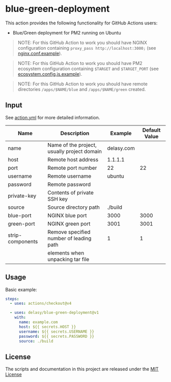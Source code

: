 # blue-green-deployment

This action provides the following functionality for GitHub Actions users:

- Blue/Green deployment for PM2 running on Ubuntu

> NOTE: For this GitHub Action to work you should have NGINX configuration containing
> `proxy_pass http://localhost:3000;` (see [nginx.conf.example](nginx.conf.example)).

> NOTE: For this GitHub Action to work you should have PM2 ecosystem configuration containing
> `$TARGET` and `$TARGET_PORT` (see [ecosystem.config.js.example](ecosystem.config.js.example)).

> NOTE: For this GitHub Action to work you should have remote directories
> `/apps/$NAME/blue` and `/apps/$NAME/green` created.

## Input

See [action.yml](action.yml) for more detailed information.

| Name             | Description                                 | Example    | Default Value |
| ---------------- | ------------------------------------------- | ---------- | ------------- |
| name             | Name of the project, usually project domain | delasy.com |               |
| host             | Remote host address                         | 1.1.1.1    |               |
| port             | Remote port number                          | 22         | 22            |
| username         | Remote username                             | ubuntu     |               |
| password         | Remote password                             |            |               |
| private-key      | Contents of private SSH key                 |            |               |
| source           | Source directory path                       | ./build    |               |
| blue-port        | NGINX blue port                             | 3000       | 3000          |
| green-port       | NGINX green port                            | 3001       | 3001          |
| strip-components | Remove specified number of leading path     | 1          | 1             |
|                  | elements when unpacking tar file            |            |               |

## Usage

Basic example:

```yaml
steps:
  - uses: actions/checkout@v4

  - uses: delasy/blue-green-deployment@v1
    with:
      name: example.com
      host: ${{ secrets.HOST }}
      username: ${{ secrets.USERNAME }}
      password: ${{ secrets.PASSWORD }}
      source: ./build
```

## License

The scripts and documentation in this project are released under the [MIT License](LICENSE.txt)
